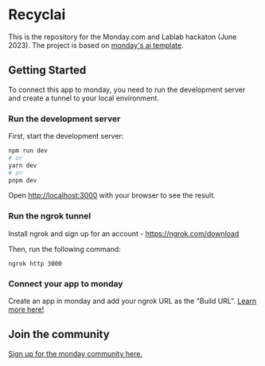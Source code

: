 
# Recyclai

This is the repository for the Monday.com and Lablab hackaton (June 2023). The project is based on [monday's ai template](https://github.com/yuhgto/monday-ai-prompt-template).


## Getting Started

To connect this app to monday, you need to run the development server and create a tunnel to your local environment.

### Run the development server

First, start the development server:

```bash
npm run dev
# or
yarn dev
# or
pnpm dev
```

Open [http://localhost:3000](http://localhost:3000) with your browser to see the result.

### Run the ngrok tunnel

Install ngrok and sign up for an account - https://ngrok.com/download

Then, run the following command: 
```
ngrok http 3000
```

### Connect your app to monday

Create an app in monday and add your ngrok URL as the "Build URL". [Learn more here!](https://developer.monday.com/apps/docs/manage)


## Join the community

[Sign up for the monday community here.](https://community.monday.com)
